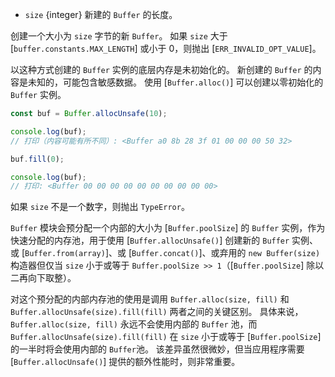 <!-- YAML
added: v5.10.0
changes:
  - version: v7.0.0
    pr-url: https://github.com/nodejs/node/pull/7079
    description: Passing a negative `size` will now throw an error.
-->

* `size` {integer} 新建的 `Buffer` 的长度。

创建一个大小为 `size` 字节的新 `Buffer`。
如果 `size` 大于 [`buffer.constants.MAX_LENGTH`] 或小于 0，则抛出 [`ERR_INVALID_OPT_VALUE`]。

以这种方式创建的 `Buffer` 实例的底层内存是未初始化的。
新创建的 `Buffer` 的内容是未知的，可能包含敏感数据。
使用 [`Buffer.alloc()`] 可以创建以零初始化的 `Buffer` 实例。

```js
const buf = Buffer.allocUnsafe(10);

console.log(buf);
// 打印（内容可能有所不同）: <Buffer a0 8b 28 3f 01 00 00 00 50 32>

buf.fill(0);

console.log(buf);
// 打印: <Buffer 00 00 00 00 00 00 00 00 00 00>
```

如果 `size` 不是一个数字，则抛出 `TypeError`。

`Buffer` 模块会预分配一个内部的大小为 [`Buffer.poolSize`] 的 `Buffer` 实例，作为快速分配的内存池，用于使用 [`Buffer.allocUnsafe()`] 创建新的 `Buffer` 实例、或 [`Buffer.from(array)`]、或 [`Buffer.concat()`]、或弃用的 `new Buffer(size)` 构造器但仅当 `size` 小于或等于 `Buffer.poolSize >> 1`（[`Buffer.poolSize`] 除以二再向下取整）。

对这个预分配的内部内存池的使用是调用 `Buffer.alloc(size, fill)` 和 `Buffer.allocUnsafe(size).fill(fill)` 两者之间的关键区别。
具体来说，`Buffer.alloc(size, fill)` 永远不会使用内部的 `Buffer` 池，而 `Buffer.allocUnsafe(size).fill(fill)` 在 `size` 小于或等于 [`Buffer.poolSize`] 的一半时将会使用内部的 `Buffer`池。
该差异虽然很微妙，但当应用程序需要 [`Buffer.allocUnsafe()`] 提供的额外性能时，则非常重要。

